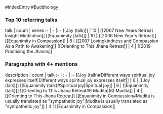 #IndexEntry #Buddhology

### Top 10 referring talks
talk | count | series
:- | - |: -
[[Joy (talk)]] | 10 | [[2007 New Years Retreat Insight Meditation]]
[[Equanimity (talk)]] | 10 | [[2006 New Year's Retreat]]
[[Equanimity in Compassion]] | 8 | [[2007 Lovingkindness and Compassion As a Path to Awakening]]
[[Orienting to This Jhana Retreat]] | 4 | [[2019 Practising the Jhanas]]

### Paragraphs with 4+ mentions
description | count | talk
:- | : - | :-
[[Joy (talk)#Different ways spiritual joy expresses itself\|Different ways spiritual joy expresses itself]] | 6 | [[Joy (talk)]]
[[Equanimity (talk)#Spiritual joy\|Spiritual joy]] | 6 | [[Equanimity (talk)]]
[[Orienting to This Jhana Retreat#6 Mudita\|(6) Mudita]] | 4 | [[Orienting to This Jhana Retreat]]
[[Equanimity in Compassion#Mudita is usually translated as "sympathetic joy"\|Mudita is usually translated as "sympathetic joy"]] | 4 | [[Equanimity in Compassion]]

